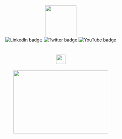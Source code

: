 <div id="header" align="center">
  <img src="https://media3.giphy.com/media/Q8xuJjjxQHHJdHn7gJ/giphy.gif?cid=6c09b9523b77bffb479104febffdaa88e389220ac10e7ed1&rid=giphy.gif&ct=s" width="100"/>

<div id="badges">
   
  <a href="https://twitter.com/MFShakespeare">
  <img src="https://img.shields.io/badge/twitter-blue?style=for-the-badge&logo=twitter&logocolour=gray" alt="LinkedIn badge"/>
  </a>
  <a href="https://www.linkedin.com/in/michael-fait-b378271a6">
  <img src="https://img.shields.io/badge/Linkedin-blue?style=for-the-badge&logo=LinkedIn&logocolour=gray" alt="Twitter badge"/>
  </a>
  <a href="https://youtube.com/@michaelfait6819">
  <img src="https://img.shields.io/badge/YouTube-red?style=for-the-badge&logo=YouTube&logocolour=red" alt="YouTube badge"/>
  
</div>
  <div id="header" align="center">
   <img src="https://komarev.com/ghpvc/?username=AnietieEdet&style=flat-bottomed&colour=gray" alt=""/>
</div> 
    <h1>
      <img src="https://media3.giphy.com/media/MPxg9U887PS0B8XT4J/giphy.gif?cid=6c09b952bde6531ebb1bb095b72a4806c39d8614d9e90829&rid=giphy.gif&ct=g" width="30px"/>
      </h1>
<div align="centre">
  <img src="https://media0.giphy.com/media/dWesBcTLavkZuG35MI/giphy.gif?cid=6c09b9527ae90c09d6292197df23b1b0fb134b550cb3fb84&rid=giphy.gif&ct=g" width="300" height="200"/>
  </div>
   
   

  
      
    


